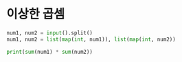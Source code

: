 # 이상한 곱셈

```python
num1, num2 = input().split()
num1, num2 = list(map(int, num1)), list(map(int, num2))

print(sum(num1) * sum(num2))
```
